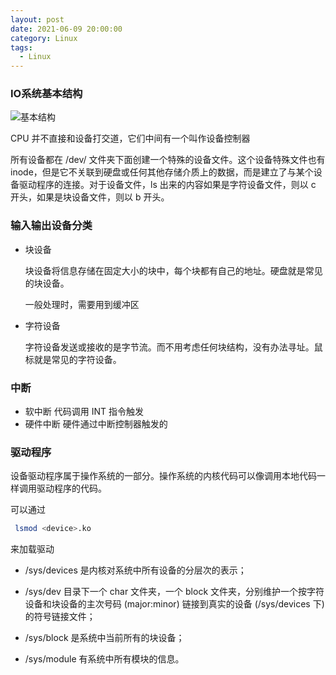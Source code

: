 ```yaml
---
layout: post
date: 2021-06-09 20:00:00
category: Linux
tags:
  - Linux
---
```


### IO系统基本结构

![基本结构](https://run-dream.github.io/img/post/linux-io-devices.webp)

CPU 并不直接和设备打交道，它们中间有一个叫作设备控制器

所有设备都在 /dev/ 文件夹下面创建一个特殊的设备文件。这个设备特殊文件也有 inode，但是它不关联到硬盘或任何其他存储介质上的数据，而是建立了与某个设备驱动程序的连接。对于设备文件，ls 出来的内容如果是字符设备文件，则以 c 开头，如果是块设备文件，则以 b 开头。

### 输入输出设备分类

- 块设备

  块设备将信息存储在固定大小的块中，每个块都有自己的地址。硬盘就是常见的块设备。

  一般处理时，需要用到缓冲区

- 字符设备

  字符设备发送或接收的是字节流。而不用考虑任何块结构，没有办法寻址。鼠标就是常见的字符设备。



### 中断

- 软中断 代码调用 INT 指令触发
- 硬件中断 硬件通过中断控制器触发的



### 驱动程序

设备驱动程序属于操作系统的一部分。操作系统的内核代码可以像调用本地代码一样调用驱动程序的代码。

可以通过

```bash
 lsmod <device>.ko
```

来加载驱动

- /sys/devices 是内核对系统中所有设备的分层次的表示；

- /sys/dev 目录下一个 char 文件夹，一个 block 文件夹，分别维护一个按字符设备和块设备的主次号码 (major:minor) 链接到真实的设备 (/sys/devices 下) 的符号链接文件；
- /sys/block 是系统中当前所有的块设备；
- /sys/module 有系统中所有模块的信息。